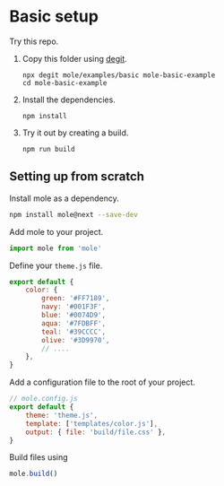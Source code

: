 # Basic setup

Try this repo.

1. Copy this folder using [degit](https://github.com/Rich-Harris/degit).

    ```shell
    npx degit mole/examples/basic mole-basic-example
    cd mole-basic-example
    ```

2. Install the dependencies.

    ```shell
    npm install
    ```

3. Try it out by creating a build.

    ```shell
    npm run build
    ```

## Setting up from scratch

Install mole as a dependency.

```bash
npm install mole@next --save-dev
```

Add mole to your project.

```js
import mole from 'mole'
```

Define your `theme.js` file.

```js
export default {
    color: {
        green: '#FF7189',
        navy: '#001F3F',
        blue: '#0074D9',
        aqua: '#7FDBFF',
        teal: '#39CCCC',
        olive: '#3D9970',
        // ....
    },
}
```

Add a configuration file to the root of your project.

```js
// mole.config.js
export default {
    theme: 'theme.js',
    template: ['templates/color.js'],
    output: { file: 'build/file.css' },
}
```

Build files using

```js
mole.build()
```
